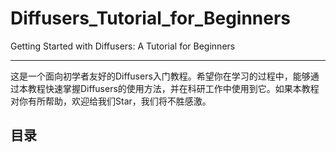 # Diffusers_Tutorial_for_Beginners

Getting Started with Diffusers: A Tutorial for Beginners

---

这是一个面向初学者友好的Diffusers入门教程。希望你在学习的过程中，能够通过本教程快速掌握Diffusers的使用方法，并在科研工作中使用到它。如果本教程对你有所帮助，欢迎给我们Star，我们将不胜感激。

## 目录



